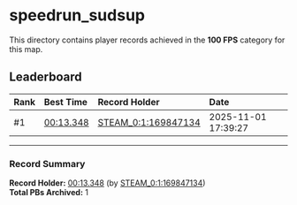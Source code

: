 # speedrun_sudsup

This directory contains player records achieved in the **100 FPS** category for this map.

## Leaderboard

| Rank | Best Time | Record Holder | Date                |
| :--- | :-------- | :------------ | :------------------ |
| #1   | [00:13.348](./00013348_STEAM_0_1_169847134_20251101-173927.zip) | [STEAM_0:1:169847134](https://speedrun16.com/profile/STEAM_0:1:169847134)   | 2025-11-01 17:39:27 |

---

### Record Summary
**Record Holder:** [00:13.348](./00013348_STEAM_0_1_169847134_20251101-173927.zip) (by [STEAM_0:1:169847134](https://speedrun16.com/profile/STEAM_0:1:169847134))  
**Total PBs Archived:** 1